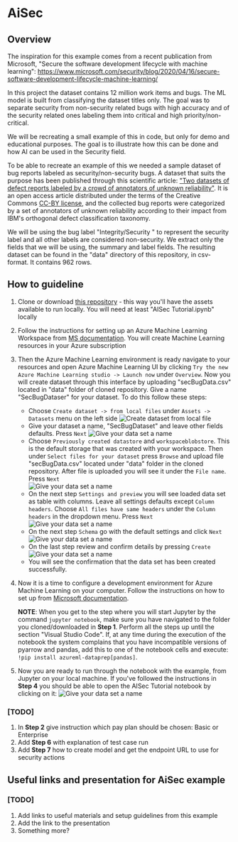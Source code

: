 # AiSec

## Overview

The inspiration for this example comes from a recent publication from Microsoft, "Secure the software development lifecycle with machine learning":
https://www.microsoft.com/security/blog/2020/04/16/secure-software-development-lifecycle-machine-learning/  

In this project the dataset contains 12 million work items and bugs. The ML model is built from classifying the dataset titles only. The goal was to separate security from non-security related bugs with high accuracy and of the security related ones labeling them into critical and high priority/non-critical. 

 We will be recreating a small example of this in code, but only for demo and educational purposes. The goal is to illustrate how this can be done and how AI can be used in the Security field. 

To be able to recreate an example of this we needed a sample dataset of bug reports labeled as security/non-security bugs. A dataset that suits the purpose has been published through this scientific article: ["Two datasets of defect reports labeled by a crowd of annotators of unknown reliability"](https://www.sciencedirect.com/science/article/pii/S2352340918303226). It is an open access article distributed under the terms of the Creative Commons [CC-BY license](https://creativecommons.org/licenses/by/4.0/), and the collected bug reports were categorized by a set of annotators of unknown reliability according to their impact from IBM's orthogonal defect classification taxonomy. 

We will be using the bug label "Integrity/Security " to represent the security label and all other labels are considered non-security. We extract only the fields that we will be using, the summary and label fields. The resulting dataset can be found in the "data" directory of this repository, in csv-format. It contains 962 rows. 


## How to guideline

1. Clone or download [this repository](https://github.com/cecilidw/aisec) - this way you'll have the assets available to run locally. You will need at least "AISec Tutorial.ipynb" locally
2. Follow the instructions for setting up an Azure Machine Learning Workspace from [MS documentation](https://docs.microsoft.com/en-us/azure/machine-learning/how-to-manage-workspace). You will create Machine Learning resources in your Azure subscription 
3. Then the Azure Machine Learning environment is ready navigate to your resources and open Azure Machine Learning UI by clicking `Try the new Azure Machine Learning studio -> Launch now` under `Overview`. Now you will create dataset through this interface by uploading "secBugData.csv" located in "data" folder of cloned repository. Give a name "SecBugDataser" for your dataset. To do this follow these steps:
     * Choose `Create dataset -> from local files` under `Assets -> Datasets` menu on the left side
     ![Create dataset from local file](docs/images/createdataset0.jpg)
     * Give your dataset a name, "SecBugDataset" and leave other fields defaults. Press `Next`
     ![Give your data set a name](docs/images/createdataset1.jpg)
     * Choose `Previously created datastore` and `workspaceblobstore`. This is the default storage that was created with your workspace. Then under `Select files for your dataset` press `Browse` and upload file "secBugData.csv" located under "data" folder in the cloned repository. After file is uploaded you will see it under the `File name`. Press `Next`  
     ![Give your data set a name](docs/images/createdataset2.jpg)
     * On the next step `Settings and preview` you will see loaded data set as table with columns. Leave all settings defaults except `Column headers`. Choose `All files have same headers` under the `Column headers` in the dropdown menu. Press `Next`
     ![Give your data set a name](docs/images/createdataset3.jpg)
     * On the next step `Schema` go with the default settings and click `Next`
     ![Give your data set a name](docs/images/createdataset4.jpg)
     * On the last step review and confirm details by pressing `Create`
     ![Give your data set a name](docs/images/createdataset5.jpg)
     * You will see the confirmation that the data set has been created successfully.

4. Now it is a time to configure a development environment for Azure Machine Learning on your computer. Follow the instructions on how to set up from [Microsoft documentation](https://docs.microsoft.com/en-us/azure/machine-learning/how-to-configure-environment#local). 
   
   **NOTE**: When you get to the step where you will start Jupyter by the command `jupyter notebook`, make sure you have navigated to the folder you cloned/downloaded in **Step 1**. Perform all the steps up until the section "Visual Studio Code". If, at any time during the execution of the notebook the system complains that you have incompatible versions of pyarrow and pandas, add this to one of the notebook cells and execute: `!pip install azureml-dataprep[pandas]`.

5. Now you are ready to run through the notebook with the example, from Jupyter on your local machine. If you've followed the instructions in **Step 4** you should be able to open the AISec Tutorial notebook by clicking on it:
![Give your data set a name](docs/images/runTutorialFromJupyter.jpg)

### [TODO]

1. In **Step 2** give instruction which pay plan should be chosen: Basic or Enterprise
2. Add **Step 6** with explanation of test case run
3. Add **Step 7** how to create model and get the endpoint URL to use for security actions

## Useful links and presentation for AiSec example

### [TODO]
1. Add links to useful materials and setup guidelines from this example
2. Add the link to the presentation
3. Something more?

